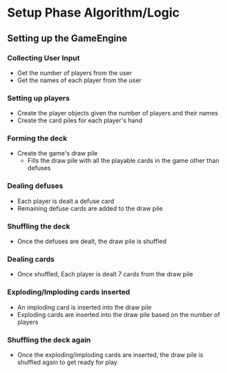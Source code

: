 # Setup Phase Algorithm/Logic

## Setting up the GameEngine

### Collecting User Input
- Get the number of players from the user
- Get the names of each player from the user

### Setting up players
- Create the player objects given the number of players and their names
- Create the card piles for each player's hand

### Forming the deck
- Create the game's draw pile
  - Fills the draw pile with all the playable cards in the game other than defuses

### Dealing defuses
- Each player is dealt a defuse card
- Remaining defuse cards are added to the draw pile

### Shuffling the deck
- Once the defuses are dealt, the draw pile is shuffled

### Dealing cards
- Once shuffled, Each player is dealt 7 cards from the draw pile

### Exploding/Imploding cards inserted
- An imploding card is inserted into the draw pile
- Exploding cards are inserted into the draw pile based on the number of players

### Shuffling the deck again
- Once the exploding/imploding cards are inserted, the draw pile is shuffled again to get ready for play


